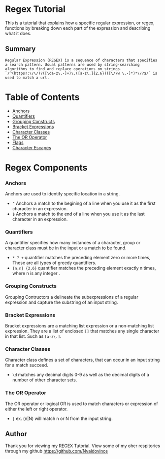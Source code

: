 # Regex Tutorial 

This is a tutorial that explains how a specific regular expression, or regex, functions by breaking down each part of the expression and describing what it does.

## Summary

    Regular Expression (REGEX) is a sequence of characters that specifies a search pattern. Usual patterns are used by string-searching algorithms to find and replace operations on strings. `/^(https?:\/\/)?([\da-z\.-]+)\.([a-z\.]{2,6})([\/\w \.-]*)*\/?$/` is used to match a url.

# Table of Contents

- [Anchors](#anchors)
- [Quantifiers](#quantifiers)
- [Grouping Constructs](#grouping-constructs)
- [Bracket Expressions](#bracket-expressions)
- [Character Classes](#character-classes)
- [The OR Operator](#the-or-operator)
- [Flags](#flags)
- [Character Escapes](#character-escapes)

# Regex Components
 

### Anchors

Anchors are used to identify specific location in a string. 

- `^` Anchors a match to the begining of a line when you use it as the first character in an expression. 
- `$` Anchors a match to the end of a line when you use it as the last character in an expression.

### Quantifiers

A quantifier specifies how many instances of a character, group or character class must be in the input or a match to be found. 

- `* ? +` quantifier matches the preceding element zero or more times, These are all types of greedy quantifiers.
- `{n,n} {2,6}` quantifier matches the preceding element exactly n times, where n is any integer .

### Grouping Constructs

Grouping Contructors a delineate the subexpressions of a regular expression and capture the substring of an input string. 

### Bracket Expressions

Bracket expressions are a matching list expression or a non-matching list expression. They are a list of enclosed  `[]` that matches any single character in that list. Such as `[a-z\.]`.

### Character Classes

Character class defines a set of characters, that can occur in an input string for a match succeed. 
- `\d` matches any decimal digits 0-9 as well as the decimal digits of a number of other character sets.

### The OR Operator

The OR operator or logical OR is used to match characters or expression of either the left or right operator.
- `|` ex. (n|N) will match n or N from the input string.  


## Author

Thank you for viewing my REGEX Tutorial. View some of my oher respitories through my github https://github.com/Nvaldovinos

